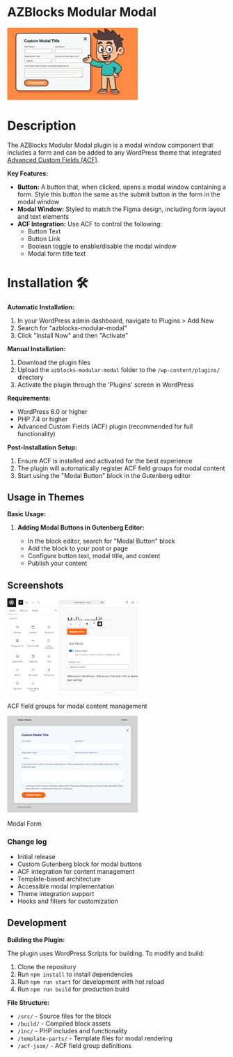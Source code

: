 # AZBlocks Modular Modal

<div align="left">
  <img src="img/cover.png" alt="WordPress Plugin" width="300"/>
</div>

# Description

The AZBlocks Modular Modal plugin is a modal window component that includes a form and can be added to any WordPress theme that integrated [Advanced Custom Fields (ACF)](https://www.advancedcustomfields.com/).

**Key Features:**

-   **Button:** A button that, when clicked, opens a modal window containing a form. Style this button
    the same as the submit button in the form in the modal window
-   **Modal Window:** Styled to match the Figma design, including form layout and text elements
-   **ACF Integration:** Use ACF to control the following:
    -   Button Text
    -   Button Link
    -   Boolean toggle to enable/disable the modal window
    -   Modal form title text

# Installation 🛠️

**Automatic Installation:**

1. In your WordPress admin dashboard, navigate to Plugins > Add New
2. Search for "azblocks-modular-modal"
3. Click "Install Now" and then "Activate"

**Manual Installation:**

1. Download the plugin files
2. Upload the `azblocks-modular-modal` folder to the `/wp-content/plugins/` directory
3. Activate the plugin through the 'Plugins' screen in WordPress

**Requirements:**

-   WordPress 6.0 or higher
-   PHP 7.4 or higher
-   Advanced Custom Fields (ACF) plugin (recommended for full functionality)

**Post-Installation Setup:**

1. Ensure ACF is installed and activated for the best experience
2. The plugin will automatically register ACF field groups for modal content
3. Start using the "Modal Button" block in the Gutenberg editor

## Usage in Themes

**Basic Usage:**

1. **Adding Modal Buttons in Gutenberg Editor:**

    - In the block editor, search for "Modal Button" block
    - Add the block to your post or page
    - Configure button text, modal title, and content
    - Publish your content

## Screenshots

<div align="left">
  <img src="img/screenshot.png" alt="Screenshot: ACF field groups for modal content management" width="300"/>
  <p>ACF field groups for modal content management</p>
</div>

<div align="left">
  <img src="img/modal_form.png" alt="Screenshot: Modal Form" width="300"/>
  <p>Modal Form</p>
</div>

### Change log

-   Initial release
-   Custom Gutenberg block for modal buttons
-   ACF integration for content management
-   Template-based architecture
-   Accessible modal implementation
-   Theme integration support
-   Hooks and filters for customization

## Development

**Building the Plugin:**

The plugin uses WordPress Scripts for building. To modify and build:

1. Clone the repository
2. Run `npm install` to install dependencies
3. Run `npm run start` for development with hot reload
4. Run `npm run build` for production build

**File Structure:**

-   `/src/` - Source files for the block
-   `/build/` - Compiled block assets
-   `/inc/` - PHP includes and functionality
-   `/template-parts/` - Template files for modal rendering
-   `/acf-json/` - ACF field group definitions
